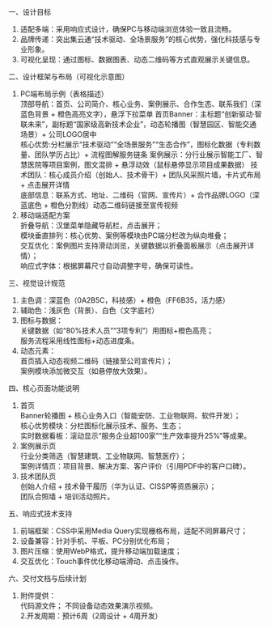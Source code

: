 一、设计目标  
1. 适配多端：采用响应式设计，确保PC与移动端浏览体验一致且流畅。  
2. 品牌传递：突出集云通“技术驱动、全场景服务”的核心优势，强化科技感与专业形象。  
3. 可视化呈现：通过图标、数据图表、动态二维码等方式直观展示关键信息。
     
二、设计框架与布局（可视化示意图）  
1. PC端布局示例（表格描述）  
顶部导航：首页、公司简介、核心业务、案例展示、合作生态、联系我们（深蓝色背景 + 橙色高亮文字），悬浮下拉菜单
首页Banner：主标题“创新驱动·智联未来”，副标题“国家级高新技术企业”，动态轮播图（智慧园区、智能交通场景）+ 公司LOGO居中                 
核心优势:分栏展示“技术驱动”“全场景服务”“生态合作”，图标化数据（专利数量、团队学历占比）+ 流程图解服务链条
案例展示：分行业展示智能工厂、智慧医院等项目案例，图文混排 + 悬浮动效（鼠标悬停显示项目成果数据）
技术团队：核心成员介绍（创始人、技术骨干）+ 团队风采照片墙，卡片式布局 + 点击展开详情                                          
底部信息：联系方式、地址、二维码（官网、宣传片）+ 合作品牌LOGO（深蓝底色 + 橙色分割线）动态二维码链接至宣传视频
2. 移动端适配方案  
折叠导航：汉堡菜单隐藏导航栏，点击展开；  
模块垂直排列：核心优势、案例等模块由PC端分栏改为纵向堆叠；  
交互优化：案例图片支持滑动浏览，关键数据以折叠面板展示（点击展开详情）；  
响应式字体：根据屏幕尺寸自动调整字号，确保可读性。
  
三、视觉设计规范  
1. 主色调：深蓝色（0A2B5C，科技感）+ 橙色（FF6B35，活力感）  
2. 辅助色：浅灰色（背景）、白色（文字底衬）  
3. 图标与数据：  
    关键数据（如“80%技术人员”“3项专利”）用图标+橙色高亮；  
    服务流程采用线性图标+动态进度条。  
4. 动态元素：  
    首页插入动态视频二维码（链接至公司宣传片）；  
    案例模块添加微交互（如悬停放大效果）。
     
四、核心页面功能说明  
1. 首页  
    Banner轮播图 + 核心业务入口（智能安防、工业物联网、软件开发）；  
    核心优势模块：分栏图标化展示技术、服务、生态；  
    实时数据看板：滚动显示“服务企业超100家”“生产效率提升25%”等成果。  
2. 案例展示页  
    行业分类筛选（智慧建筑、工业物联网、智慧医疗）；  
    案例详情页：项目背景、解决方案、客户评价（引用PDF中的客户口碑）。  
3. 技术团队页  
    创始人介绍 + 技术骨干履历（华为认证、CISSP等资质展示）；  
    团队合照墙 + 培训活动照片。
     
五、响应式技术支持  
1. 前端框架：CSS中采用Media Query实现栅格布局，适配不同屏幕尺寸；  
2. 设备兼容：针对手机、平板、PC分别优化布局；  
3. 图片压缩：使用WebP格式，提升移动端加载速度；  
4. 交互优化：Touch事件优化移动端滑动、点击操作。
     
六、交付文档与后续计划  
1. 附件提供：  
    代码源文件； 
    不同设备动态效果演示视频。  
2.开发周期：预计6周（2周设计 + 4周开发）
